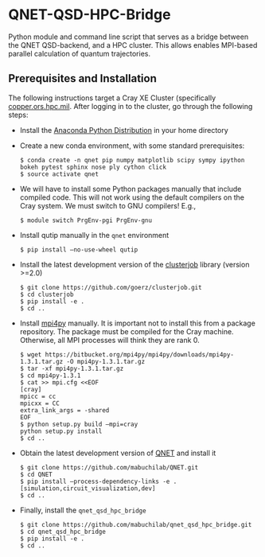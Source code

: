 # QNET-QSD-HPC-Bridge #

Python module and command line script that serves as a bridge between the QNET
QSD-backend, and a HPC cluster. This allows enables MPI-based parallel
calculation of quantum trajectories.

## Prerequisites and Installation ##

The following instructions target a Cray XE Cluster (specifically
[copper.ors.hpc.mil][Copper]. After logging in to the cluster, go through the
following steps:

*   Install the [Anaconda Python Distribution][Anaconda] in your home directory

*   Create a new conda environment, with some standard prerequisites:

        $ conda create -n qnet pip numpy matplotlib scipy sympy ipython bokeh pytest sphinx nose ply cython click
        $ source activate qnet

*   We will have to install some Python packages manually that include compiled
    code. This will not work using the default compilers on the Cray system. We
    must switch to GNU compilers! E.g.,

        $ module switch PrgEnv-pgi PrgEnv-gnu

*   Install qutip manually in the `qnet` environment

        $ pip install –no-use-wheel qutip

*   Install the latest development version of the [clusterjob][] library (version >=2.0)

        $ git clone https://github.com/goerz/clusterjob.git
        $ cd clusterjob
        $ pip install -e .
        $ cd ..

*   Install [mpi4py][] manually. It is important not to install this from a
    package repository. The package must be compiled for the Cray machine.
    Otherwise, all MPI processes will think they are rank 0.

        $ wget https://bitbucket.org/mpi4py/mpi4py/downloads/mpi4py-1.3.1.tar.gz -O mpi4py-1.3.1.tar.gz
        $ tar -xf mpi4py-1.3.1.tar.gz
        $ cd mpi4py-1.3.1
        $ cat >> mpi.cfg <<EOF
        [cray]
        mpicc = cc
        mpicxx = CC
        extra_link_args = -shared
        EOF
        $ python setup.py build –mpi=cray
        python setup.py install
        $ cd ..

*   Obtain the latest development version of [QNET][] and install it

        $ git clone https://github.com/mabuchilab/QNET.git
        $ cd QNET
        $ pip install –process-dependency-links -e .[simulation,circuit_visualization,dev]
        $ cd ..

*   Finally, install the `qnet_qsd_hpc_bridge`

        $ git clone https://github.com/mabuchilab/qnet_qsd_hpc_bridge.git
        $ cd qnet_qsd_hpc_bridge
        $ pip install -e .
        $ cd ..

[Copper]: http://www.ors.hpc.mil/docs/copperUserGuide.html
[Anaconda]: https://www.continuum.io/downloads
[QNET]: https://github.com/mabuchilab/QNET
[clusterjob]: https://clusterjob.readthedocs.org/en/latest/
[mpi4py]: https://mpi4py.readthedocs.org/en/stable/
